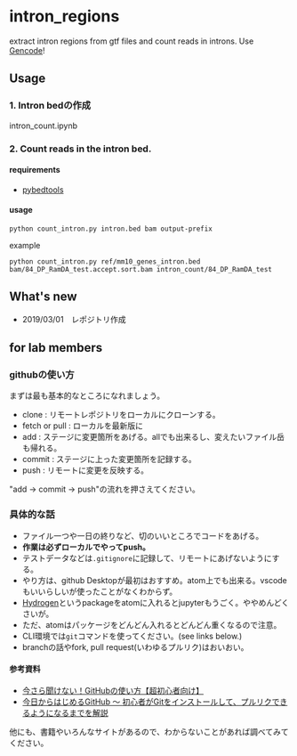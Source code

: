 # intron_regions

extract intron regions from gtf files and count reads in introns. Use [Gencode](https://www.gencodegenes.org/)!

## Usage

### 1. Intron bedの作成

intron_count.ipynb

### 2. Count reads in the intron bed.

#### requirements

- [pybedtools](https://daler.github.io/pybedtools/)

#### usage

```
python count_intron.py intron.bed bam output-prefix
```

example

```
python count_intron.py ref/mm10_genes_intron.bed bam/84_DP_RamDA_test.accept.sort.bam intron_count/84_DP_RamDA_test
```

## What's new

- 2019/03/01　レポジトリ作成

## for lab members

### githubの使い方

まずは最も基本的なところになれましょう。

- clone : リモートレポジトリをローカルにクローンする。
- fetch or pull : ローカルを最新版に
- add : ステージに変更箇所をあげる。allでも出来るし、変えたいファイル岳も帰れる。
- commit : ステージに上った変更箇所を記録する。
- push : リモートに変更を反映する。

"add -> commit -> push"の流れを押さえてください。


### 具体的な話

- ファイル一つや一日の終りなど、切のいいところでコードをあげる。
- **作業は必ずローカルでやってpush。**
- テストデータなどは`.gitignore`に記録して、リモートにあげないようにする。
- やり方は、github Desktopが最初はおすすめ。atom上でも出来る。vscodeもいいらしいが使ったことがなくわからず。
- [Hydrogen](https://github.com/nteract/hydrogen#how-it-works)というpackageをatomに入れるとjupyterもうごく。ややめんどくさいが。
- ただ、atomはパッケージをどんどん入れるとどんどん重くなるので注意。
- CLI環境では`git`コマンドを使ってください。(see links below.)
- branchの話やfork, pull request(いわゆるプルリク)はおいおい。

#### 参考資料

- [今さら聞けない！GitHubの使い方【超初心者向け】](https://techacademy.jp/magazine/6235)
- [今日からはじめるGitHub 〜 初心者がGitをインストールして、プルリクできるようになるまでを解説](https://employment.en-japan.com/engineerhub/entry/2017/01/31/110000)

他にも、書籍やいろんなサイトがあるので、わからないことがあれば調べてみてください。
